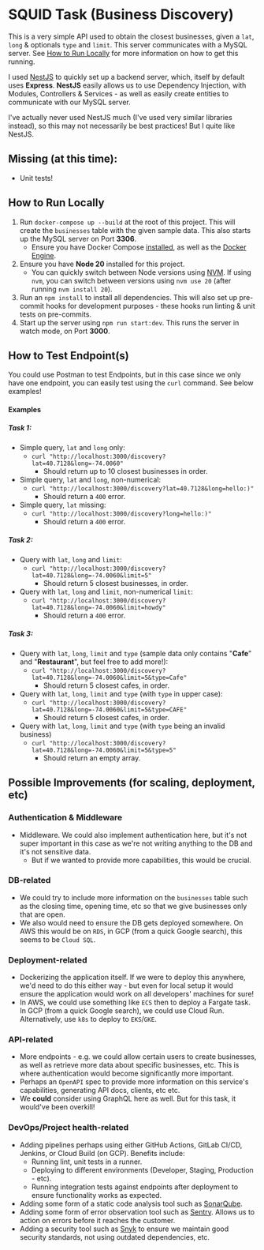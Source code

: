 # SQUID Task (Business Discovery)

This is a very simple API used to obtain the closest businesses, given a `lat`, `long` & optionals `type` and `limit`. This server communicates with a MySQL server. See [How to Run Locally](#how-to-run-locally) for more information on how to get this running.

I used [NestJS](https://docs.nestjs.com/) to quickly set up a backend server, which, itself by default uses **Express**. **NestJS** easily allows us to use Dependency Injection, with Modules, Controllers & Services - as well as easily create entities to communicate with our MySQL server.

I've actually never used NestJS much (I've used very similar libraries instead), so this may not necessarily be best practices! But I quite like NestJS.

## Missing (at this time):

- Unit tests!

## How to Run Locally

1. Run `docker-compose up --build` at the root of this project. This will create the `businesses` table with the given sample data. This also starts up the MySQL server on Port **3306**.
   - Ensure you have Docker Compose [installed](https://docs.docker.com/compose/install/), as well as the [Docker Engine](https://docs.docker.com/engine/install/).
2. Ensure you have **Node 20** installed for this project.
   - You can quickly switch between Node versions using [NVM](https://github.com/nvm-sh/nvm). If using `nvm`, you can switch between versions using `nvm use 20` (after running `nvm install 20`).
3. Run an `npm install` to install all dependencies. This will also set up pre-commit hooks for development purposes - these hooks run linting & unit tests on pre-commits.
4. Start up the server using `npm run start:dev`. This runs the server in watch mode, on Port **3000**.

## How to Test Endpoint(s)

You could use Postman to test Endpoints, but in this case since we only have one endpoint, you can easily test using the `curl` command. See below examples!

#### Examples

##### Task 1:

- Simple query, `lat` and `long` only:
  - `curl "http://localhost:3000/discovery?lat=40.7128&long=-74.0060"`
    - Should return up to 10 closest businesses in order.
- Simple query, `lat` and `long`, non-numerical:
  - `curl "http://localhost:3000/discovery?lat=40.7128&long=hello:)"`
    - Should return a `400` error.
- Simple query, `lat` missing:
  - `curl "http://localhost:3000/discovery?long=hello:)"`
    - Should return a `400` error.

##### Task 2:

- Query with `lat`, `long` and `limit`:
  - `curl "http://localhost:3000/discovery?lat=40.7128&long=-74.0060&limit=5"`
    - Should return 5 closest businesses, in order.
- Query with `lat`, `long` and `limit`, non-numerical `limit`:
  - `curl "http://localhost:3000/discovery?lat=40.7128&long=-74.0060&limit=howdy"`
    - Should return a `400` error.

##### Task 3:

- Query with `lat`, `long`, `limit` and `type` (sample data only contains "**Cafe**" and "**Restaurant**", but feel free to add more!):
  - `curl "http://localhost:3000/discovery?lat=40.7128&long=-74.0060&limit=5&type=Cafe"`
    - Should return 5 closest cafes, in order.
- Query with `lat`, `long`, `limit` and `type` (with `type` in upper case):
  - `curl "http://localhost:3000/discovery?lat=40.7128&long=-74.0060&limit=5&type=CAFE"`
    - Should return 5 closest cafes, in order.
- Query with `lat`, `long`, `limit` and `type` (with `type` being an invalid business)
  - `curl "http://localhost:3000/discovery?lat=40.7128&long=-74.0060&limit=5&type=5"`
    - Should return an empty array.

## Possible Improvements (for scaling, deployment, etc)

### Authentication & Middleware

- Middleware. We could also implement authentication here, but it's not super important in this case as we're not writing anything to the DB and it's not sensitive data.
  - But if we wanted to provide more capabilities, this would be crucial.

### DB-related

- We could try to include more information on the `businesses` table such as the closing time, opening time, etc so that we give businesses only that are open.
- We also would need to ensure the DB gets deployed somewhere. On AWS this would be on `RDS`, in GCP (from a quick Google search), this seems to be `Cloud SQL`.

### Deployment-related

- Dockerizing the application itself. If we were to deploy this anywhere, we'd need to do this either way - but even for local setup it would ensure the application would work on all developers' machines for sure!
- In AWS, we could use something like `ECS` then to deploy a Fargate task. In GCP (from a quick Google search), we could use Cloud Run. Alternatively, use `k8s` to deploy to `EKS`/`GKE`.

### API-related

- More endpoints - e.g. we could allow certain users to create businesses, as well as retrieve more data about specific businesses, etc. This is where authentication would become significantly more important.
- Perhaps an `OpenAPI` spec to provide more information on this service's capabilities, generating API docs, clients, etc etc.
- We **could** consider using GraphQL here as well. But for this task, it would've been overkill!

### DevOps/Project health-related

- Adding pipelines perhaps using either GitHub Actions, GitLab CI/CD, Jenkins, or Cloud Build (on GCP). Benefits include:
  - Running lint, unit tests in a runner.
  - Deploying to different environments (Developer, Staging, Production - etc).
  - Running integration tests against endpoints after deployment to ensure functionality works as expected.
- Adding some form of a static code analysis tool such as [SonarQube](https://www.sonarsource.com/products/sonarqube/).
- Adding some form of error observation tool such as [Sentry](https://sentry.io/welcome/). Allows us to action on errors before it reaches the customer.
- Adding a security tool such as [Snyk](https://snyk.io/) to ensure we maintain good security standards, not using outdated dependencies, etc.
